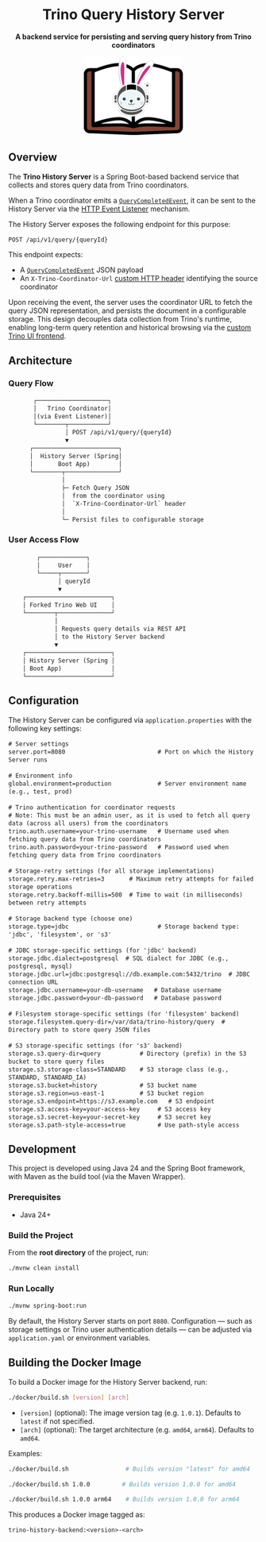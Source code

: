 <div style="text-align: center">

<h1>Trino Query History Server</h1>

<p><b>A backend service for persisting and serving query history from Trino coordinators</b></p>

</div>

<p style="text-align: center;">
  <img src="assets/trino-history.png" alt="Trino History Image" width="200"/>
</p>

## Overview

The **Trino History Server** is a Spring Boot-based backend service that collects and stores query data from Trino coordinators.

When a Trino coordinator emits a [`QueryCompletedEvent`](https://trino.io/docs/475/admin/event-listeners-http.html#configuration-properties),
it can be sent to the History Server via the [HTTP Event Listener](https://trino.io/docs/475/admin/event-listeners-http.html) mechanism.

The History Server exposes the following endpoint for this purpose:

```
POST /api/v1/query/{queryId}
```

This endpoint expects:
* A [`QueryCompletedEvent`](https://trino.io/docs/475/admin/event-listeners-http.html#configuration-properties) JSON payload
* An `X-Trino-Coordinator-Url` [custom HTTP header](https://trino.io/docs/475/admin/event-listeners-http.html#custom-http-headers) identifying the source coordinator

Upon receiving the event, the server uses the coordinator URL to fetch the query JSON representation, and persists the document in a configurable storage.
This design decouples data collection from Trino's runtime, enabling long-term query retention and historical browsing via the [custom Trino UI frontend](https://github.com/yardenc2003/trino/tree/trino-history-server-475.1).

## Architecture

### Query Flow 

```text
       ┌────────────────────┐
       │   Trino Coordinator│
       │(via Event Listener)│
       └────────┬───────────┘
                │ POST /api/v1/query/{queryId}
                ▼
      ┌────────────────────────┐
      │  History Server (Spring│
      │       Boot App)        │
      └────────┬───────────────┘
               │
               ├─ Fetch Query JSON
               │  from the coordinator using
               │  `X-Trino-Coordinator-Url` header
               │
               └─ Persist files to configurable storage
```

### User Access Flow

```text
        ┌─────────────┐
        │     User    │
        └─────┬───────┘
              │ queryId
              ▼
    ┌────────────────────────┐
    │ Forked Trino Web UI    │
    └────────┬───────────────┘
             │
             │ Requests query details via REST API
             │ to the History Server backend
             ▼
    ┌────────────────────────┐
    │ History Server (Spring │
    │ Boot App)              │
    └────────────────────────┘

```

## Configuration

The History Server can be configured via `application.properties` with the following key settings:

```properties
# Server settings
server.port=8080                          # Port on which the History Server runs

# Environment info
global.environment=production             # Server environment name (e.g., test, prod)

# Trino authentication for coordinator requests
# Note: This must be an admin user, as it is used to fetch all query data (across all users) from the coordinators
trino.auth.username=your-trino-username   # Username used when fetching query data from Trino coordinators
trino.auth.password=your-trino-password   # Password used when fetching query data from Trino coordinators

# Storage-retry settings (for all storage implementations)
storage.retry.max-retries=3       # Maximum retry attempts for failed storage operations
storage.retry.backoff-millis=500  # Time to wait (in milliseconds) between retry attempts

# Storage backend type (choose one)
storage.type=jdbc                         # Storage backend type: 'jdbc', 'filesystem', or 's3'

# JDBC storage-specific settings (for 'jdbc' backend)
storage.jdbc.dialect=postgresql  # SQL dialect for JDBC (e.g., postgresql, mysql)
storage.jdbc.url=jdbc:postgresql://db.example.com:5432/trino  # JDBC connection URL
storage.jdbc.username=your-db-username   # Database username
storage.jdbc.password=your-db-password   # Database password

# Filesystem storage-specific settings (for 'filesystem' backend)
storage.filesystem.query-dir=/var/data/trino-history/query  # Directory path to store query JSON files

# S3 storage-specific settings (for 's3' backend)
storage.s3.query-dir=query           # Directory (prefix) in the S3 bucket to store query files
storage.s3.storage-class=STANDARD    # S3 storage class (e.g., STANDARD, STANDARD_IA)
storage.s3.bucket=history            # S3 bucket name
storage.s3.region=us-east-1          # S3 bucket region
storage.s3.endpoint=https://s3.example.com   # S3 endpoint
storage.s3.access-key=your-access-key     # S3 access key
storage.s3.secret-key=your-secret-key     # S3 secret key
storage.s3.path-style-access=true         # Use path-style access

```

## Development

This project is developed using Java 24 and the Spring Boot framework, with Maven as the build tool (via the Maven Wrapper).

### Prerequisites

* Java 24+

### Build the Project

From the **root directory** of the project, run:

```bash
./mvnw clean install
```

### Run Locally

```bash
./mvnw spring-boot:run
```

By default, the History Server starts on port `8080`. Configuration — such as storage settings or Trino user authentication details — 
can be adjusted via `application.yaml` or environment variables.

## Building the Docker Image

To build a Docker image for the History Server backend, run:

```bash
./docker/build.sh [version] [arch]
```

* `[version]` (optional): The image version tag (e.g. `1.0.1`). Defaults to `latest` if not specified.
* `[arch]` (optional): The target architecture (e.g. `amd64`, `arm64`). Defaults to `amd64`.

Examples:

```bash
./docker/build.sh                # Builds version "latest" for amd64
```

```bash
./docker/build.sh 1.0.0         # Builds version 1.0.0 for amd64
```

```bash
./docker/build.sh 1.0.0 arm64    # Builds version 1.0.0 for arm64
```

This produces a Docker image tagged as:

```text
trino-history-backend:<version>-<arch>
```
